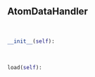 ## <a id="McUtils.Data.AtomData.AtomDataHandler">AtomDataHandler</a>


<a id="McUtils.Data.AtomData.AtomDataHandler.__init__">&nbsp;</a>
```python
__init__(self): 
```

<a id="McUtils.Data.AtomData.AtomDataHandler.load">&nbsp;</a>
```python
load(self): 
```

